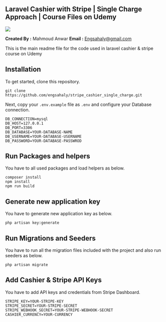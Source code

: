 ## Laravel Cashier with Stripe | Single Charge Approach | Course Files on Udemy

<img src="https://img-c.udemycdn.com/course/750x422/6351643_e960.jpg">

**Created By :** Mahmoud Anwar
**Email :** Engsahaly@gmail.com

This is the main readme file for the code used in laravel cashier & stripe course on Udemy

## Installation

To get started, clone this repository.

```
git clone https://github.com/engsahaly/stripe_cashier_single_charge.git
```

Next, copy your `.env.example` file as `.env` and configure your Database connection.

```
DB_CONNECTION=mysql
DB_HOST=127.0.0.1
DB_PORT=3306
DB_DATABASE=YOUR-DATABASE-NAME
DB_USERNAME=YOUR-DATABASE-USERNAME
DB_PASSWORD=YOUR-DATABASE-PASSWROD
```

## Run Packages and helpers

You have to all used packages and load helpers as below.

```
composer install
npm install
npm run build
```

## Generate new application key

You have to generate new application key as below.

```
php artisan key:generate
```

## Run Migrations and Seeders

You have to run all the migration files included with the project and also run seeders as below.

```
php artisan migrate
```

## Add Cashier & Stripe API Keys

You have to add API keys and credentials from Stripe Dashboard.

```
STRIPE_KEY=YOUR-STRIPE-KEY
STRIPE_SECRET=YOUR-STRIPE-SECRET
STRIPE_WEBHOOK_SECRET=YOUR-STRIPE-WEBHOOK-SECRET
CASHIER_CURRENCY=YOUR-CURRENCY

```
